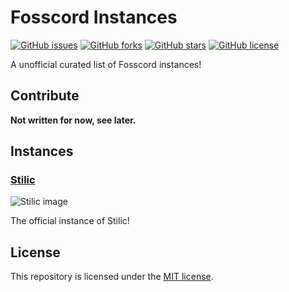 # Fosscord Instances
[![GitHub issues](https://img.shields.io/github/issues/Stilic/fosscord-instances)](https://github.com/Stilic/fosscord-instances/issues)
[![GitHub forks](https://img.shields.io/github/forks/Stilic/fosscord-instances)](https://github.com/Stilic/fosscord-instances/network)
[![GitHub stars](https://img.shields.io/github/stars/Stilic/fosscord-instances)](https://github.com/Stilic/fosscord-instances/stargazers)
[![GitHub license](https://img.shields.io/github/license/Stilic/fosscord-instances)](https://github.com/Stilic/fosscord-instances/blob/main/LICENSE)

A unofficial curated list of Fosscord instances!

## Contribute
**Not written for now, see later.**

## Instances

### [Stilic](https://fosscord.stilic.ynh.fr)
![Stilic image](https://github.com/stilic.png?size=50)

The official instance of Stilic!

## License
This repository is licensed under the [MIT license](LICENSE).